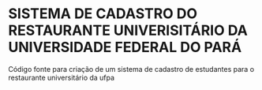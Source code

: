 # SISTEMA DE CADASTRO DO RESTAURANTE UNIVERISITÁRIO DA UNIVERSIDADE FEDERAL DO PARÁ
Código fonte para criação de um sistema de cadastro de estudantes para o restaurante universitário da ufpa

